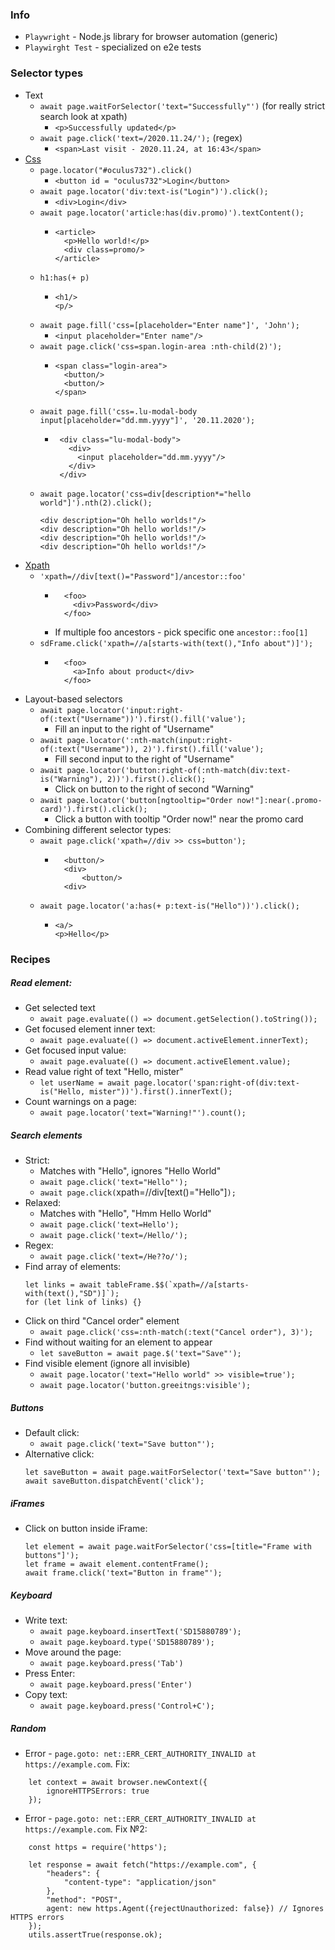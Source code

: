 ### Info
* `Playwright` - Node.js library for browser automation (generic)
* `Playwirght Test` - specialized on e2e tests

### Selector types
* Text
    * `await page.waitForSelector('text="Successfully"')` (for really strict search look at xpath)
        * `<p>Successfully updated</p>`
    * `await page.click('text=/2020.11.24/');` (regex)
        * `<span>Last visit - 2020.11.24, at 16:43</span>`
* [Css](https://appletree.or.kr/quick_reference_cards/CSS/CSS%20selectors%20cheatsheet.pdf)
    * `page.locator("#oculus732").click()`
         * `<button id = "oculus732">Login</button>`
    * `await page.locator('div:text-is("Login")').click();`
        * `<div>Login</div>`
    * `await page.locator('article:has(div.promo)').textContent();`
        * ```
          <article>
            <p>Hello world!</p>
            <div class=promo/>
          </article>
          ```
    * `h1:has(+ p)`
        * ```
          <h1/>
          <p/>
          ```
    * `await page.fill('css=[placeholder="Enter name"]', 'John');`
        * `<input placeholder="Enter name"/>`
    * `await page.click('css=span.login-area :nth-child(2)');`
        * ```
          <span class="login-area">
            <button/>
            <button/>
          </span>
          ```
    * `await page.fill('css=.lu-modal-body input[placeholder="dd.mm.yyyy"]', '20.11.2020');`
        *  ```
            <div class="lu-modal-body">
              <div>
                <input placeholder="dd.mm.yyyy"/>
              </div>
            </div>
            ```
    * `await page.locator('css=div[description*="hello world"]').nth(2).click();`
        ```
        <div description="Oh hello worlds!"/>
        <div description="Oh hello worlds!"/>
        <div description="Oh hello worlds!"/>
        <div description="Oh hello worlds!"/>
       ```
* [Xpath](https://devhints.io/xpath)
    * `'xpath=//div[text()="Password"]/ancestor::foo'`
        * ```
            <foo>
              <div>Password</div>
            </foo>
          ```
        * If multiple foo ancestors - pick specific one `ancestor::foo[1]`
    * `sdFrame.click('xpath=//a[starts-with(text(),"Info about")]');`
        * ```
            <foo>
              <a>Info about product</div>
            </foo>
          ```
* Layout-based selectors
    * `await page.locator('input:right-of(:text("Username"))').first().fill('value');`
        * Fill an input to the right of "Username"
    * `await page.locator(':nth-match(input:right-of(:text("Username")), 2)').first().fill('value');`
        * Fill second input to the right of "Username"
    * `await page.locator('button:right-of(:nth-match(div:text-is("Warning"), 2))').first().click();`
        * Click on button to the right of second "Warning"
    * `await page.locator('button[ngtooltip="Order now!"]:near(.promo-card)').first().click();`
        * Click a button with tooltip "Order now!" near the promo card
* Combining different selector types:
    * `await page.click('xpath=//div >> css=button');`
        * ```
            <button/>
            <div>
                <button/>
            <div>
          ```
    * `await page.locator('a:has(+ p:text-is("Hello"))').click();`
        * ```
          <a/>
          <p>Hello</p>
          ```

### Recipes
##### Read element:
* Get selected text
    * `await page.evaluate(() => document.getSelection().toString());`
* Get focused element inner text:
    * `await page.evaluate(() => document.activeElement.innerText);`
* Get focused input value:
    * `await page.evaluate(() => document.activeElement.value);`
* Read value right of text "Hello, mister"
    * `let userName = await page.locator('span:right-of(div:text-is("Hello, mister"))').first().innerText();`
* Count warnings on a page:
    * `await page.locator('text="Warning!"').count();`
    
##### Search elements
* Strict:
    * Matches with "Hello", ignores "Hello World"
    * `await page.click('text="Hello"');`
    * `await page.click(`xpath=//div[text()="Hello"]`);`
* Relaxed:
    * Matches with "Hello", "Hmm Hello World"
    * `await page.click('text=Hello');`
    * `await page.click('text=/Hello/');`
* Regex:
    * `await page.click('text=/He??o/');`
* Find array of elements:
    ```
    let links = await tableFrame.$$(`xpath=//a[starts-with(text(),"SD")]`);
    for (let link of links) {}
    ```
* Click on third "Cancel order" element
    * `await page.click('css=:nth-match(:text("Cancel order"), 3)');`
* Find without waiting for an element to appear
    * `let saveButton = await page.$('text="Save"');`
* Find visible element (ignore all invisible)
    * `await page.locator('text="Hello world" >> visible=true');`
    * `await page.locator('button.greeitngs:visible');`

##### Buttons
* Default click:
    * `await page.click('text="Save button"');`
* Alternative click:
    ```
    let saveButton = await page.waitForSelector('text="Save button"');
    await saveButton.dispatchEvent('click');
    ```

##### iFrames
* Click on button inside iFrame:
    ```
    let element = await page.waitForSelector('css=[title="Frame with buttons"]');
    let frame = await element.contentFrame();
    await frame.click('text="Button in frame"');
    ```

##### Keyboard
* Write text:
    * `await page.keyboard.insertText('SD15880789');`
    * `await page.keyboard.type('SD15880789');`
* Move around the page:
    * `await page.keyboard.press('Tab')`
* Press Enter:
    * `await page.keyboard.press('Enter')`
* Copy text:
    * `await page.keyboard.press('Control+C');`
    
##### Random
* Error - `page.goto: net::ERR_CERT_AUTHORITY_INVALID at https://example.com`. Fix:
```
    let context = await browser.newContext({
        ignoreHTTPSErrors: true
    });
```
* Error - `page.goto: net::ERR_CERT_AUTHORITY_INVALID at https://example.com`. Fix №2:
```
    const https = require('https');
    
    let response = await fetch("https://example.com", {
        "headers": {
            "content-type": "application/json"
        },
        "method": "POST",
        agent: new https.Agent({rejectUnauthorized: false}) // Ignores HTTPS errors
    });
    utils.assertTrue(response.ok);
```